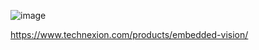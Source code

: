 ![image](https://github.com/TechNexion-Vision/.github-private/assets/7445644/a4c04c64-0505-4509-a5ab-99fe0c71aa59)

https://www.technexion.com/products/embedded-vision/
